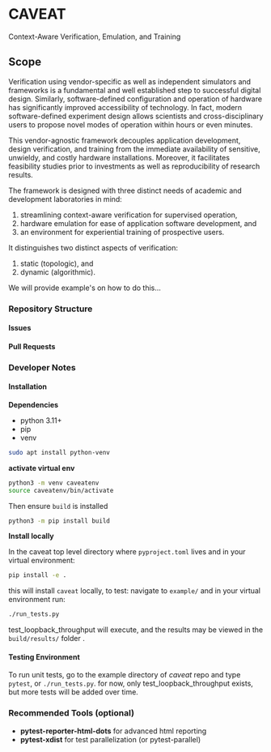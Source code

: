 # CAVEAT
Context-Aware Verification, Emulation, and Training

## Scope

Verification using vendor-specific as well as independent simulators and frameworks is a fundamental
and well established step to successful digital design. Similarly, software-defined configuration and
operation of hardware has significantly improved accessibility of technology. In fact, modern software-defined
experiment design allows scientists and cross-disciplinary users to propose novel modes of
operation within hours or even minutes.

This vendor-agnostic framework decouples application development, design verification, and training from the immediate availability of sensitive, unwieldy, and costly hardware installations.
Moreover, it facilitates feasibility studies prior to investments as well as reproducibility of research results.

The framework is designed with three distinct needs of academic and development laboratories in mind:
1. streamlining context-aware verification for supervised operation,
2. hardware emulation for ease of application software development, and
3. an environment for experiential training of prospective users.

It distinguishes two distinct aspects of verification:
1. static (topologic), and
2. dynamic (algorithmic).

We will provide example's on how to do this...

### Repository Structure

#### Issues

#### Pull Requests


### Developer Notes

#### Installation

**Dependencies**

- python 3.11+
- pip
- venv
``` Bash
sudo apt install python-venv
```
**activate virtual env**
```Bash
python3 -m venv caveatenv
source caveatenv/bin/activate
```

Then ensure `build` is installed

```Bash
python3 -m pip install build
```

**Install locally**

In the caveat top level directory where `pyproject.toml` lives and in your virtual environment:
```Bash
pip install -e .
```

this will install `caveat` locally, to test:
navigate to `example/` and in your virtual environment run:
```Bash
./run_tests.py
```
test_loopback_throughput will execute, and the results may be viewed in the `build/results/` folder .

#### Testing Environment

To run unit tests, go to the example directory of *caveat* repo and type `pytest`, or `./run_tests.py`. for now, only test_loopback_throughput exists, but more tests will be added over time.


### Recommended Tools (optional)
- **pytest-reporter-html-dots** for advanced html reporting
- **pytest-xdist** for test parallelization (or pytest-parallel)
